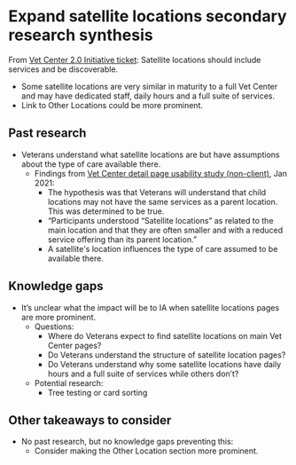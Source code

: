 # Expand satellite locations secondary research synthesis
From [Vet Center 2.0 Initiative ticket](https://github.com/department-of-veterans-affairs/va.gov-cms/issues/17661): Satellite locations should include services and be discoverable.
- Some satellite locations are very similar in maturity to a full Vet Center and may have dedicated
staff, daily hours and a full suite of services.
- Link to Other Locations could be more prominent.

## Past research
- Veterans understand what satellite locations are but have assumptions about the type of care
available there.
     - Findings from [Vet Center detail page usability study (non-client)](https://github.com/department-of-veterans-affairs/va.gov-team/blob/master/products/facilities/vet-centers/initiatives/2020-2021-modernization/discovery/veteran-usability-tests/research-findings.md), Jan 2021:
          - The hypothesis was that Veterans will understand that child locations may not
have the same services as a parent location. This was determined to be true.
          - “Participants understood “Satellite locations” as related to the main location
and that they are often smaller and with a reduced service offering than its
parent location.”
         - A satellite's location influences the type of care assumed to be available there.

## Knowledge gaps
- It’s unclear what the impact will be to IA when satellite locations pages are more prominent.
     - Questions:
          - Where do Veterans expect to find satellite locations on main Vet Center pages?
          - Do Veterans understand the structure of satellite location pages?
          - Do Veterans understand why some satellite locations have daily hours and a full
suite of services while others don’t?
     - Potential research:
          - Tree testing or card sorting

## Other takeaways to consider
- No past research, but no knowledge gaps preventing this:
     - Consider making the Other Location section more prominent.
